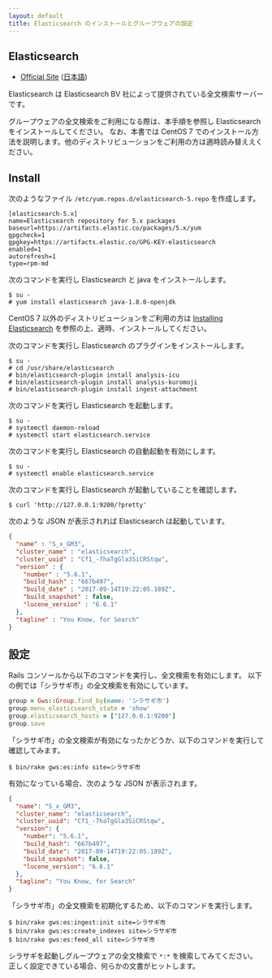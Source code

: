 ```yaml
---
layout: default
title: Elasticsearch のインストールとグループウェアの設定
---
```


## Elasticsearch

- [Official Site](https://www.elastic.co/products/elasticsearch) ([日本語](https://www.elastic.co/jp/products/elasticsearch))

Elasticsearch は Elasticsearch BV 社によって提供されている全文検索サーバーです。

グループウェアの全文検索をご利用になる際は、本手順を参照し Elasticsearch をインストールしてください。
なお、本書では CentOS 7 でのインストール方法を説明します。他のディストリビューションをご利用の方は適時読み替ええください。

## Install

次のようなファイル `/etc/yum.repos.d/elasticsearch-5.repo` を作成します。

~~~
[elasticsearch-5.x]
name=Elasticsearch repository for 5.x packages
baseurl=https://artifacts.elastic.co/packages/5.x/yum
gpgcheck=1
gpgkey=https://artifacts.elastic.co/GPG-KEY-elasticsearch
enabled=1
autorefresh=1
type=rpm-md
~~~

次のコマンドを実行し Elasticsearch と java をインストールします。

~~~
$ su -
# yum install elasticsearch java-1.8.0-openjdk
~~~

CentOS 7 以外のディストリビューションをご利用の方は [Installing Elasticsearch](https://www.elastic.co/guide/en/elasticsearch/reference/current/install-elasticsearch.html) を参照の上、適時、インストールしてください。

次のコマンドを実行し Elasticsearch のプラグインをインストールします。

~~~
$ su -
# cd /usr/share/elasticsearch
# bin/elasticsearch-plugin install analysis-icu
# bin/elasticsearch-plugin install analysis-kuromoji
# bin/elasticsearch-plugin install ingest-attachment
~~~

次のコマンドを実行し Elasticsearch を起動します。

~~~
$ su -
# systemctl daemon-reload
# systemctl start elasticsearch.service
~~~

次のコマンドを実行し Elasticsearch の自動起動を有効にします。

~~~
$ su -
# systemctl enable elasticsearch.service
~~~

次のコマンドを実行し Elasticsearch が起動していることを確認します。

~~~shell
$ curl 'http://127.0.0.1:9200/?pretty'
~~~

次のような JSON が表示されれば Elasticsearch は起動しています。

~~~JSON
{
  "name" : "S_x_GM3",
  "cluster_name" : "elasticsearch",
  "cluster_uuid" : "Cf1_-7haTgGla3SiCRStqw",
  "version" : {
    "number" : "5.6.1",
    "build_hash" : "667b497",
    "build_date" : "2017-09-14T19:22:05.189Z",
    "build_snapshot" : false,
    "lucene_version" : "6.6.1"
  },
  "tagline" : "You Know, for Search"
}
~~~

## 設定

Rails コンソールから以下のコマンドを実行し、全文検索を有効にします。
以下の例では「シラサギ市」の全文検索を有効にしています。

~~~ruby
group = Gws::Group.find_by(name: 'シラサギ市')
group.menu_elasticsearch_state = 'show'
group.elasticsearch_hosts = ["127.0.0.1:9200"]
group.save
~~~

「シラサギ市」の全文検索が有効になったかどうか、以下のコマンドを実行して確認してみます。

~~~shell
$ bin/rake gws:es:info site=シラサギ市
~~~

有効になっている場合、次のような JSON が表示されます。

~~~JSON
{
  "name": "S_x_GM3",
  "cluster_name": "elasticsearch",
  "cluster_uuid": "Cf1_-7haTgGla3SiCRStqw",
  "version": {
    "number": "5.6.1",
    "build_hash": "667b497",
    "build_date": "2017-09-14T19:22:05.189Z",
    "build_snapshot": false,
    "lucene_version": "6.6.1"
  },
  "tagline": "You Know, for Search"
}
~~~

「シラサギ市」の全文検索を初期化するため、以下のコマンドを実行します。

~~~shell
$ bin/rake gws:es:ingest:init site=シラサギ市
$ bin/rake gws:es:create_indexes site=シラサギ市
$ bin/rake gws:es:feed_all site=シラサギ市
~~~

シラサギを起動しグループウェアの全文検索で `*:*` を検索してみてください。
正しく設定できている場合、何らかの文書がヒットします。
